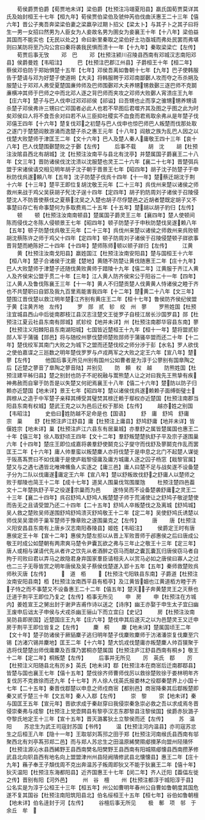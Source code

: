 <!-- { "loadSidebar": true } -->
　　荀侯爵贾伯爵【荀贾地未详】梁伯爵【杜预注冯翊夏阳县】嬴氏国荀贾莫详其氏及始封桓王十七年【桓九年】荀侯贾伯梁伯及虢仲芮伯伐曲沃惠王二十三年【僖六年】晋公子夷吾奔梁梁伯妻之梁嬴孕过期卜招父【梁太卜】与其子卜之其子曰将生一男一女招曰然男为人臣女为人妾故名男为圉女为妾襄王十年【十八年】梁伯益其国而不能实也【无民以处之】命曰新里秦取之梁伯好土功亟城而弗处民罢而弗堪则曰某防将至乃沟公宫曰秦将袭我民惧而溃十一年【十九年】秦取梁梁亡【左传】
　　荀贾后事无攷
　　邓　巴
　　邓【杜预注颍川召陵县西南有邓城汉志南阳邓县】侯爵曼姓【韦昭注】
　　巴【杜预注巴郡江州县】子爵桓王十年【桓二年】蔡侯邓伯防于郑始惧楚十五年【七年】邓侯吾离如鲁朝十七年【九年】巴子使韩服告于楚请与邓为好楚子使道朔【大夫】将韩服聘于邓邓南鄙鄾人攻而夺之币杀朔及服楚让于邓邓人弗受夏楚国亷帅师及巴师围鄾邓大夫养甥甥救鄾三逐巴师不克鬬亷横冲其师于巴师之中而北邓人逐之背巴师而夹攻之邓师大败鄾人宵溃庄王九年【庄六年】楚子与巴人伐申过邓邓祁侯【祁谥】曰吾甥也止而享之骓甥甥养甥请杀楚子邓侯弗许三甥曰亡邓国者必此人也若不早图后君噬齐其及图之乎图之此为时矣邓侯曰人将不食吾余对曰若不从三臣抑社稷实不血食而君焉取余弗从是年楚子伐邓僖王四年【十六年】楚复伐邓之初楚与巴人伐申也惊巴师巴人叛楚而伐那处取之遂门于楚楚阎敖游涌而逸楚子杀之惠王元年【十八年】阎敖之族为乱巴人因之以伐楚大败楚师于津匡王二年【文十六年】巴人及楚人秦人庸敬王四十三年【哀十八年】巴人伐楚围鄾楚败之于鄾【左传】
　　后事不载
　　胡　沈
　　胡【杜预注汝隂县西北有胡城】沈【杜预注汝南平与县北有沈亭】并楚属国子爵襄王二十八年【文三年】晋防诸侯伐沈沈溃以沈服楚也灵王二十六年【襄二十七年】晋楚弭兵盟于宋诸侯请交相见明年胡子沈子朝于晋景王七年【昭四年】胡子沈子防楚子于申秋防伐呉遂頼八年【五年】沈子防楚子伐呉十四年【十一年】楚蔡迁胡沈于荆十六年【十三年】楚平王即位复胡沈敬王元年【二十三年】呉伐州来楚以诸侯之师救州来战于鸡父吴获胡子髠沈子逞十四年【定四年】胡子豹防周刘子诸侯于召陵侵楚沈人不防晋使蔡伐之夏蔡沈吴之入楚也胡子尽俘楚邑之近胡者楚既定胡子又不事楚曰存亡有命事楚何为多取费焉二十五年【十五年】楚胡以胡子豹归【左传】
　　顿
　　顿【杜预注汝南南顿县】楚属国子爵灵王三年【襄四年】楚人使顿间陈而侵伐之冬陈人侵顿景王七年【昭四年】顿子防楚子于申秋防楚伐吴遂赖八年【五年】顿子防楚伐呉敬王元年【二十三年】呉伐州来楚以诸侯之师救州来呉败顿胡沈蔡陈许之师于鸡父十四年【定四年】顿子防周刘子诸侯于召陵侵楚顿子牂欲事晋背楚而絶陈好二十四年【十四年】楚师陈师顿以顿子牂归【左传】
　　江黄
　　黄【杜预注汝南戈阳县】嬴姓国江【杜预注汝南安阳县】楚与国桓王十六年【桓八年】楚子合诸侯于沈鹿【楚地】黄随不防楚让黄伐随惠王二年【庄十九年】巴人大败楚师于津楚子还随伐黄败黄师于踖陵十九年【僖二年】江黄服于齐江人黄人及齐侯宋公盟于贯二十年【三年】江人黄人防齐侯宋公于阳谷二十一年【四年】江人黄人及鲁伐陈襄王三年【十一年】黄人不归楚贡楚人伐黄黄人恃诸侯之睦于齐也不共楚职曰自郢及我九百里焉能害我四年【十二年】楚黄二十八年【文三年】楚围江晋伐楚以救江明年楚江齐别有黄庄王二年【桓十七年】鲁侯防齐侯纪侯盟于黄【注黄齐地　左传】
　　罗　郧　贰　轸　绞　州　蓼
　　罗熊姓国【杜预注宜城县西山中后徙南郡枝江县汉志注楚文王徙罗子自枝江居长沙国罗县】郧【杜预注江夏云社县东南有郧城】贰轸绞【地并未详】州【杜预注南郡华容县东南】蓼【杜预注义阳棘阳县东南湖阳城】七国皆近楚桓王十九年【桓十一年】楚将盟贰轸郧人军于蒲骚【郧邑】将与随绞州蓼伐楚师楚败郧师于蒲骚卒盟而还二十年【十二年】楚伐绞军其南门大败之为城下之盟而还楚伐绞之师分渉于彭【水名】罗人欲伐之使伯嘉谍之三廵数之明年楚伐罗罗与卢戎两军之大败之定王六年【宣八年】楚蓼【左传】
　　他国后事无所见州别有国州公如曹者是为淳于公蓼别有国臯陶之后【近楚之蓼音了臯陶之蓼音陆】并别见
　　防　頼　权　越
　　防熊姓国【杜预注建平秭归县】楚之别封也防子不祀祝融与鬻熊楚人让之对曰我先王熊挚有疾神弗赦而自窜于防吾是以失楚又何祀焉襄王十八年【僖二十六年】楚防以防子归赖亦近楚国【地未详】景王七年【昭四年】楚以诸侯伐呉遂赖赖子面缚衘璧士舆榇从之造于中军楚子亲释其缚受其璧焚其榇迁赖于鄢权亦近楚国【杜预注南郡当阳县东南有权城】楚武王克之以为邑后迁权于那处【左传】
　　越亦姓之别国【韦昭注】
　　史伯曰姓防越不足命是也【国语】
　　舒　庸　舒鸠　舒庸　宗　巢
　　舒【杜预注庐江舒县】庸【杜预注上庸县】舒鸠舒庸【地并未详】皆偃姓宗【地未详】巢【杜预注庐江六县东有居巢城】亦羣舒之属皆楚属国也惠王二十年【僖三年】徐人取舒顷王四年【文十二年】羣舒叛楚楚执舒子平及宗子遂围巢六年【十四年】楚庄王即位成嘉将袭羣舒使鬬克公子燮守而伐舒及蓼鬬克作乱而罢匡王二年【十六年】庸人帅羣蛮以叛楚麇人亦将伐楚于是申息之北门不起楚人谋徙于阪髙蒍贾曰不如伐庸于是使庐戢黎侵庸及庸方城庸人逐之囚子杨窓【戢黎官属】楚又与之遇七遇皆北唯禆鯈鱼人实逐之【庸三邑】庸人曰楚不足与战矣遂不设备楚子分为二队以伐庸遂庸定王六年【宣八年】楚以舒叛故伐舒之舒庸人以楚师之败于鄢陵也简王十二年【成十七年】道吴人围巢伐驾围厘虺
　　杜预注楚四邑葢文十二年楚执舒子平之役遂宗巢而为邑
　　遂恃吴而不设备楚袭舒庸之灵王二十三年【襄二十四年】呉召舒鸠人舒鸠人叛楚楚子师于荒浦使让之舒鸠子敬逆楚使而告无之且请受盟乃还二十四年【二十五年】舒鸠人卒叛楚伐之及离城【舒鸠城】吴人救之楚败吴师遂围舒鸠舒鸠溃灭舒鸠敬王十二年【定二年】吴使舒鸠氏诱楚以师伐吴吴潜师于巢军楚师于豫章败之遂围巢克之【左传】
　　唐
　　唐【杜预注义阳安昌县东南有上唐乡汉志南阳舂陵县】姬姓【韦昭注】
　　侯爵定王时有唐惠侯定王十年【宣十二年】惠侯为楚左拒以从晋上军败晋师于邲惠侯之后曰唐成公敬王时成公如楚朝有两肃爽马楚令尹囊瓦欲之弗与三年止之敬王十三年【定三年】唐人或相与谋请代先从者许之饮先从者酒醉之窃马而献之囊瓦囊瓦归唐侯窃马者自拘于司败曰君以弄马之故隐君身弃国家羣臣请相夫人以赏马必如之唐侯曰寡人之过也二三子无辱皆赏之明年唐侯及吴子蔡侯伐楚遂入郢十五年【五年】秦师救楚败呉师秋灭唐【左传】
　　　道　栢
　　【杜预注弋阳轶县东南】子爵道【杜预注汝南安阳县南】栢【杜预注汝南西平县有栢亭】及江黄皆姻也江黄道栢方睦于齐子恃之而不事楚又不设备惠王二十二年【僖五年】楚灭子奔黄楚灵王之灭蔡也迁道于荆平王即位乃复之【左传】栢事无所见
　　申　房
　　申【杜预注在方城内】姜姓宣王之舅出封于谢尹吉甫作诗以送之【诗序】幽王亦娶于申生太子宜臼幽王废申后诎太子申侯与犬戎杀幽王骊山下而立宜臼【史记】
　　房【杜预注汝南吴防县即房国】近楚国庄王九年【庄六年】楚伐申其后遂灭之以为邑楚灵王又迁申房于荆平王即位皆复之【左传】
　　麇　桐
　　麇【地未详】楚属国顷王二年【文十年】楚子防诸侯于厥貊麇子逃归明年楚子伐麇败麇师于汸渚潘崇复伐麇至穴锡【汸渚穴锡并麇地】匡王二年【十六年】楚大饥戎伐楚庸亦叛楚麇人帅百獛聚于选将伐楚楚出师伐庸麇及百濮乃罢桐亦楚属国【杜预注庐江舒县西南有桐乡】敬王十二年【定二年】桐叛楚【左传】
　　后事并无所见
　　厉　英氏　鄀
　　厉【杜预注义阳随县北有厉乡】英氏【地未详】鄀【杜预注本在商宻后迁南郡鄀县】皆楚与国也襄王七年【僖十五年】楚伐徐齐师曹师伐厉以救徐楚败徐于娄林明年齐复伐厉不克救徐而还九年【十七年】齐人徐人伐英氏报娄林之役鄀秦楚界上小国十七年【二十五年】秦晋伐鄀楚以申息之师戍商宻【都别邑】商宻降秦其后鄀叛楚即秦又贰于楚三十年【文五年】秦人入鄀【左传】
　　崇　黎
　　崇【地未详】秦与国匡王五年【宣元年】晋欲求成于秦赵穿曰我侵崇秦急崇必救之吾以求成焉冬晋侵崇秦弗与成黎【杜预注上党壶闗县有黎亭汉志东郡黎县注黎侯国】侯爵赤狄潞子夺黎氏地定王十三年【宣十五年】晋灭潞畧狄土立黎侯而还【左传】
　　苏　温　阳
　　苏忿生为武王司宼封苏国【书传】
　　温【杜预注河内温县】亦司宼苏忿生之后桓王八年【隐十一年】王取邬刘蒍邘之田于郑【杜预注河南缑氏县西南有邬聚西北有刘亭蒍邘郑二邑】而与郑人苏忿生之田温原絺樊隰郕攅茅向盟州陉隤怀【杜预注源沁水县西絺野王县西南樊名阳樊野王县西南有阳城隰郕懐县西南攒茅修武县北向轵县西有地名向上盟盟津州州县陉阙隤修武县北懐懐县】惠王二年【庄十九年】蘓子奉王子頽伐周不克出奔温苏子叛周即狄又不能于狄襄王二年【僖十年】狄灭温阳【杜预注东海都阳县】近齐国惠王十七年【闵二年】齐人迁阳【葢偪左徙之传】晋别有阳【河外邑】
　　州　谷　檀
　　州【杜预注都淳于城阳淳于县】公名实是为淳于公桓王十三年【桓五年】州公如曹明年春州公自曹如鲁朝度其国危遂不复其国谷【杜预注南阳筑阳县北】伯名绥桓王十五年【桓七年】谷伯如鲁朝檀【地未详】伯名逹封于河【左传】
　　谷檀后事无所见
　　极　鄟　项　邿　于余丘　牟　
